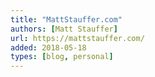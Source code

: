 ```yaml
---
title: "MattStauffer.com"
authors: [Matt Stauffer]
url: https://mattstauffer.com/
added: 2018-05-18
types: [blog, personal]
---
```


